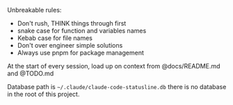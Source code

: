 Unbreakable rules:

- Don't rush, THINK things through first
- snake case for function and variables names
- Kebab case for file names
- Don't over engineer simple solutions
- Always use pnpm for package management

At the start of every session, load up on context from @docs/README.md
and @TODO.md

Database path is `~/.claude/claude-code-statusline.db` there is no
database in the root of this project.

<!-- https://www.reddit.com/r/ChatGPTCoding/comments/1lm3fxq/gemini_cli_is_awesome_but_only_when_you_make/ -->
